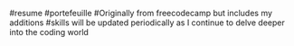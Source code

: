 #resume
#portefeuille
#Originally from freecodecamp but includes  my additions
#skills will be updated periodically as I continue to delve deeper into the coding world
